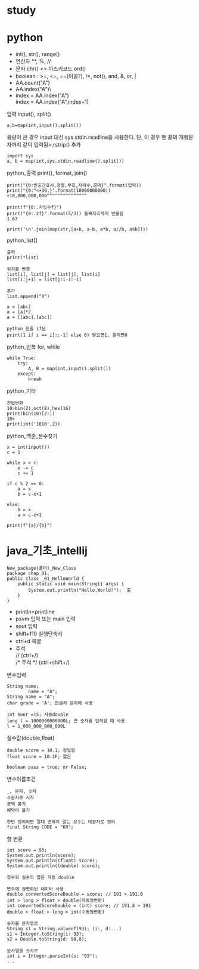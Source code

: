 # study
# python
+ int(), str(), range()
+ 연산자 **, %, //
+ 문자 chr() <> 아스키코드 ord()
+ boolean : >=, <=, ==(이꼴?), !=, not(), and, &, or, |
+ AA.count("A")
+ AA.index("A")\
+ index = AA.index("A")\
index = AA.index("A",index+1)

입력 input(), split()

    a,b=map(int,input().split())

용량이 큰 경우 input 대신 sys.stdin.readline을 사용한다.
단, 이 경우 맨 끝의 개행문자까지 같이 입력됨>.rstrip() 추가

    import sys
    a, b = map(int,sys.stdin.readline().split())

python_출력 print(), format, join()

    print("{0:빈공간표시,정렬,부호,자리수,콤마}".format(입력))
    print("{0:^<+30,}".format(10000000000))
    +10,000,000,000^^^^^^^^^^^^^^^

    print(f"{0:.자릿수f}")
    print("{0:.2f}".format(5/3)) 둘째자리까지 반올림
    1.67

    print('\n'.join(map(str,[a+b, a-b, a*b, a//b, a%b])))

python_list[]

    출력
    print(*list)
    
    위치를 변경
    list[i], list[j] = list[j], list[i]
    list[i:j+1] = list[j:i-1:-1]

    추가
    list.append("0")
    
    a = [abc]
    a = [a]*2
    a = [[abc],[abc]]

    python_한줄 if문
    print(1 if i == i[::-1] else 0) 맞으면1, 틀리면0

python_반복 for, while

    while True:
        try:
            A, B = map(int,input().split())
        except:
            break

python_기타

    진법변환
    10>bin(2),oct(8),hex(16)
    print(bin(10)[2:])
    10<
    print(int('1010',2))

python_백준_분수찾기

    x = int(input())
    c = 1

    while x > c:
        x -= c
        c += 1

    if c % 2 == 0:
        a = x
        b = c-x+1

    else:
        b = x
        a = c-x+1
        
    print(f"{a}/{b}")

# java_기초_intellij
    New_package(폴더)_New_Class
    package chap_01;
    public class _01_HelloWorld {
        public static void main(String[] args) {
            System.out.println("Hello,World!");  출
        }
    }
+ println=printline
+ psvm 입력 또는 main 입력
+ sout 입력
+ shift+f10 실행단축키
+ ctrl+d 복붙
+ 주석\
// (ctrl+/)\
/* 주석 */ (ctrl+shift+/)

변수입력

    String name;
            name = "A";
    String name = "A";
    char grade = 'A'; 한글자 문자에 사용

    int hour =15; 자동double
    long l = 1000000000000L; 큰 숫자를 입력할 때 사용
    l = 1_000_000_000_000L
    
실수값(double,float)

    double score = 10.1; 정밀함
    float score = 10.1F; 짧은

    boolean pass = true; or False;

변수이름조건

    _, 문자, 숫자 
    소문자로 시작
    공백 불가
    예약어 불가
    
    한번 정의되면 절대 변하지 않는 상수는 대문자로 정의
    final String CODE = "KR";

형 변환

    int score = 93;
    System.out.println(score);
    System.out.println((float) score);
    System.out.println((double) score);

    정수와 실수의 합은 자동 double

    변수에 형변화된 데이터 사용
    double convertedScoreDouble = score; // 191 > 191.0
    int > long > float > double(자동형변환)
    int convertedScoreDouble = (int) score; // 191.8 > 191
    double > float > long > int(수동형변환)

    숫자를 문자열로
    String s1 = String.valueof(93); (i:, d:...)
    s1 = Integer.toString(i: 93);
    s2 = Double.toString(d: 98,8);

    문자열을 숫자로
    int i = Integer.parseInt(s: "93");
    ...
    